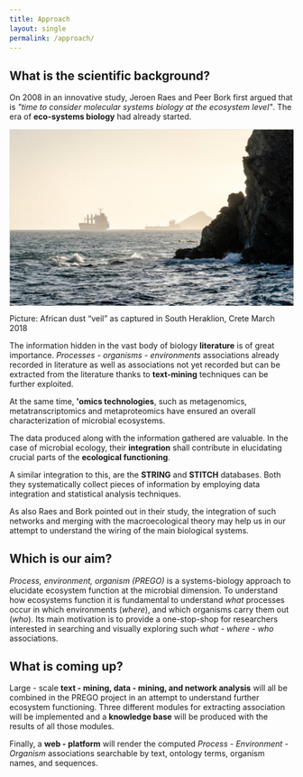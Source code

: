 ```yaml
---
title: Approach
layout: single
permalink: /approach/
---
```


## What is the scientific background?

On 2008 in an innovative study, Jeroen Raes and Peer Bork first argued that is *"time to consider molecular systems biology at the ecosystem level"*. The era of **eco-systems biology** had already started.



<p align="left">
  <img src="https://github.com/evangelospafilis/prego_web_site/blob/master/images/kaloi_limenes.png?raw=true" align="center" >
  <figcaption>Picture: African dust “veil” as captured in South Heraklion, Crete March 2018</figcaption>
</p>


The information hidden in the vast body of biology **literature** is of great importance. *Processes - organisms - environments* associations already recorded in literature as well as associations not yet recorded but can be extracted from the literature thanks to **text-mining** techniques can be further exploited. 

At the same time, **'omics technologies**, such as metagenomics, metatranscriptomics and metaproteomics have ensured an overall characterization of microbial ecosystems.

The data produced along with the information gathered are valuable. In the case of microbial ecology, their **integration** shall contribute in elucidating crucial parts of the **ecological functioning**. 

A similar integration to this, are the **STRING** and **STITCH** databases. 
Both they systematically collect pieces of information by employing data integration and statistical analysis techniques. 

As also Raes and Bork pointed out in their study, the integration of such networks and merging with the macroecological theory may help us in our attempt to understand the wiring of the main biological systems.



## Which is our aim?
*Process, environment, organism (PREGO)* is a systems-biology approach to elucidate ecosystem function at the microbial dimension. 
To understand how ecosystems function it is fundamental to understand *what* processes occur in which environments (*where*), and which organisms carry them out (*who*).
Its main motivation is to provide a one-stop-shop for researchers interested in searching and visually exploring such 
*what - where - who* associations.




## What is coming up?

Large - scale **text - mining, data - mining, and network analysis** will all be combined in the PREGO project in an attempt to understand further ecosystem functioning. Three different modules for extracting association will be implemented and a **knowledge base** will be produced with the results of all those modules. 
 
Finally,  a **web - platform** will render the computed *Process - Environment - Organism* associations searchable by text, ontology terms, organism names, and sequences. 
